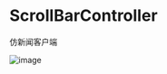 # ScrollBarController
仿新闻客户端


![image](https://github.com/yaojinhai/ScrollBarController/blob/master/gif5%E6%96%B0%E6%96%87%E4%BB%B6.gif)
